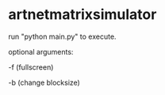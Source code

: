 artnetmatrixsimulator
=====================
run "python main.py" to execute.

optional arguments:

 -f (fullscreen)
 
 -b (change blocksize)